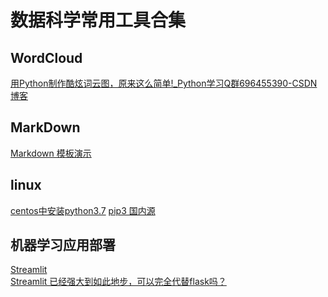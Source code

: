 # 数据科学常用工具合集
## WordCloud
[用Python制作酷炫词云图，原来这么简单!_Python学习Q群696455390-CSDN博客](https://blog.csdn.net/weixin_46089319/article/details/104009532)
## MarkDown
  [Markdown 模板演示]( https://markdown-it.github.io/
)
## linux
[centos中安装python3.7](https://www.cnblogs.com/xiaonq/p/11145846.html)
[pip3 国内源](https://www.cnblogs.com/young233/p/12131058.html)
## 机器学习应用部署
[Streamlit](https://streamlit.io/)<br>
[Streamlit 已经强大到如此地步，可以完全代替flask吗？](https://zhuanlan.zhihu.com/p/270590933)
